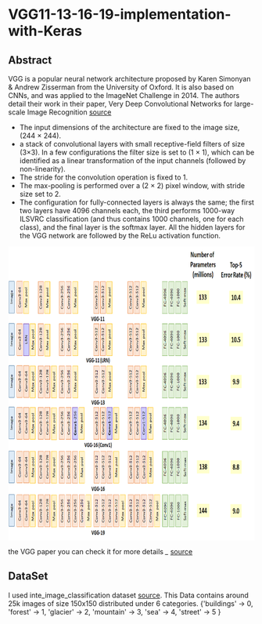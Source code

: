 # VGG11-13-16-19-implementation-with-Keras

## Abstract
VGG is a popular neural network architecture proposed by Karen Simonyan & Andrew Zisserman from the University of Oxford. It is also based on CNNs, and was applied to the ImageNet Challenge in 2014. The authors detail their work in their paper, Very Deep Convolutional Networks for large-scale Image Recognition [source](https://arxiv.org/pdf/1409.1556.pdf) 
* The input dimensions of the architecture are fixed to the image size, (244 × 244).
* a stack of convolutional layers with small receptive-field filters of size (3×3). In a few configurations the filter size is set to (1 × 1), which can be identified as a linear transformation of the input channels (followed by non-linearity).
* The stride for the convolution operation is fixed to 1.
* The max-pooling is performed over a (2 × 2) pixel window, with stride size set to 2.
* The configuration for fully-connected layers is always the same; the first two layers have 4096 channels each, the third performs 1000-way ILSVRC classification (and thus contains 1000 channels, one for each class), and the final layer is the softmax layer. All the hidden layers for the VGG network are followed by the ReLu activation function.

<center>
<img src="vgg all.png" align="center" width="800" height="600"/>
</center>

the VGG paper you can check it for more details *_* [source](https://arxiv.org/pdf/1409.1556.pdf)
## DataSet
I used inte_image_classification dataset [source](https://www.kaggle.com/puneet6060/intel-image-classification).
This Data contains around 25k images of size 150x150 distributed under 6 categories.
{'buildings' -> 0,
'forest' -> 1,
'glacier' -> 2,
'mountain' -> 3,
'sea' -> 4,
'street' -> 5 }
